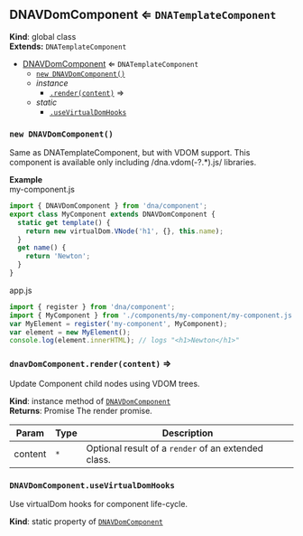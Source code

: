 <a name="DNAVDomComponent"></a>

## DNAVDomComponent ⇐ <code>DNATemplateComponent</code>
**Kind**: global class  
**Extends:** <code>DNATemplateComponent</code>  

* [DNAVDomComponent](#DNAVDomComponent) ⇐ <code>DNATemplateComponent</code>
    * [`new DNAVDomComponent()`](#new_DNAVDomComponent_new)
    * _instance_
        * [`.render(content)`](#DNAVDomComponent+render) ⇒
    * _static_
        * [`.useVirtualDomHooks`](#DNAVDomComponent.useVirtualDomHooks)

<a name="new_DNAVDomComponent_new"></a>

### `new DNAVDomComponent()`
Same as DNATemplateComponent, but with VDOM support.
This component is available only including /dna\.vdom(\-?.*)\.js/ libraries.

**Example**  
my-component.js
```js
import { DNAVDomComponent } from 'dna/component';
export class MyComponent extends DNAVDomComponent {
  static get template() {
    return new virtualDom.VNode('h1', {}, this.name);
  }
  get name() {
    return 'Newton';
  }
}
```
app.js
```js
import { register } from 'dna/component';
import { MyComponent } from './components/my-component/my-component.js';
var MyElement = register('my-component', MyComponent);
var element = new MyElement();
console.log(element.innerHTML); // logs "<h1>Newton</h1>"
```
<a name="DNAVDomComponent+render"></a>

### `dnavDomComponent.render(content)` ⇒
Update Component child nodes using VDOM trees.

**Kind**: instance method of <code>[DNAVDomComponent](#DNAVDomComponent)</code>  
**Returns**: Promise The render promise.  

| Param | Type | Description |
| --- | --- | --- |
| content | <code>\*</code> | Optional result of a `render` of an extended class. |

<a name="DNAVDomComponent.useVirtualDomHooks"></a>

### `DNAVDomComponent.useVirtualDomHooks`
Use virtualDom hooks for component life-cycle.

**Kind**: static property of <code>[DNAVDomComponent](#DNAVDomComponent)</code>  
